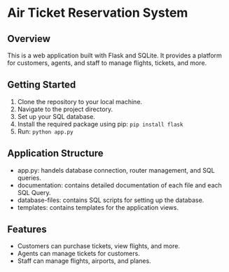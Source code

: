 # Air Ticket Reservation System

## Overview

This is a web application built with Flask and SQLite. It provides a platform for customers, agents, and staff to manage flights, tickets, and more.

## Getting Started

1. Clone the repository to your local machine.
2. Navigate to the project directory.
3. Set up your SQL database.
4. Install the required package using pip:
   `pip install flask`
5. Run:
   `python app.py`

## Application Structure

- app.py: handels database connection, router management, and SQL queries.
- documentation: contains detailed documentation of each file and each SQL Query.
- database-files: contains SQL scripts for setting up the database.
- templates: contains templates for the application views.

## Features

- Customers can purchase tickets, view flights, and more.
- Agents can manage tickets for customers.
- Staff can manage flights, airports, and planes.
